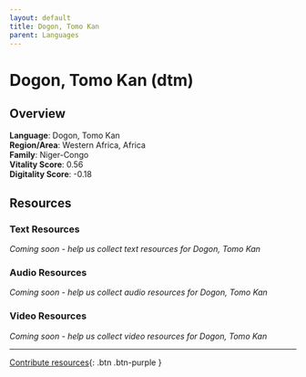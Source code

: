 ```yaml
---
layout: default
title: Dogon, Tomo Kan
parent: Languages
---
```


# Dogon, Tomo Kan (dtm)

## Overview

**Language**: Dogon, Tomo Kan  
**Region/Area**: Western Africa, Africa  
**Family**: Niger-Congo  
**Vitality Score**: 0.56  
**Digitality Score**: -0.18  

## Resources

### Text Resources
*Coming soon - help us collect text resources for Dogon, Tomo Kan*

### Audio Resources
*Coming soon - help us collect audio resources for Dogon, Tomo Kan*

### Video Resources
*Coming soon - help us collect video resources for Dogon, Tomo Kan*

---

[Contribute resources](https://fairtrain.github.io/){: .btn .btn-purple }
